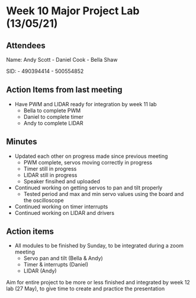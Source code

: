 # Week 10 Major Project Lab (13/05/21)

## Attendees
Name:   Andy Scott - Daniel Cook - Bella Shaw

SID:               - 490394414 - 500554852

## Action Items from last meeting
* Have PWM and LIDAR ready for integration by week 11 lab
    * Bella to complete PWM
    * Daniel to complete timer
    * Andy to complete LIDAR
    
## Minutes
* Updated each other on progress made since previous meeting
    * PWM complete, servos moving correctly in progress
    * Timer still in progress
    * LIDAR still in progress
    * Speaker finsihed and uploaded
* Continued working on getting servos to pan and tilt properly
    * Tested period and max and min servo values using the board and the oscilloscope
* Continued working on timer interrupts
* Continued working on LIDAR and drivers

## Action items
* All modules to be finished by Sunday, to be integrated during a zoom meeting
    * Servo pan and tilt (Bella & Andy)
    * Timer & interrupts (Daniel)
    * LIDAR (Andy)

Aim for entire project to be more or less finished and integrated by week 12 lab (27 May), to give time to create and practice the presentation
